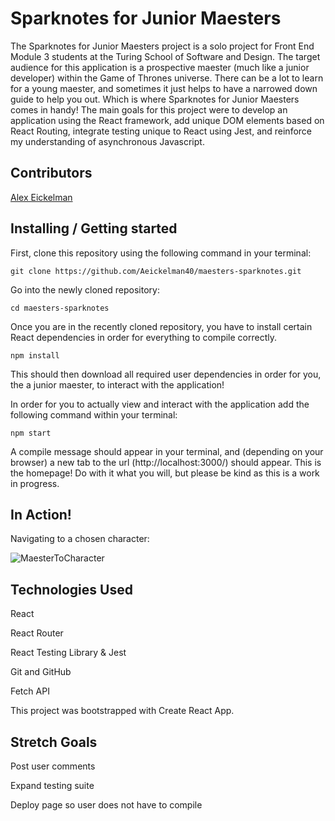 # Sparknotes for Junior Maesters

The Sparknotes for Junior Maesters project is a solo project for Front End Module 3 students at the Turing School of Software and Design. The target audience for this application is a prospective maester (much like a junior developer) within the Game of Thrones universe. There can be a lot to learn for a young maester, and sometimes it just helps to have a narrowed down guide to help you out. Which is where Sparknotes for Junior Maesters comes in handy! The main goals for this project were to develop an application using the React framework, add unique DOM elements based on React Routing, integrate testing unique to React using Jest, and reinforce my understanding of asynchronous Javascript.

## Contributors

[Alex Eickelman](https://github.com/Aeickelman40)


## Installing / Getting started

First, clone this repository using the following command in your terminal:

```
git clone https://github.com/Aeickelman40/maesters-sparknotes.git

```

Go into the newly cloned repository:

```
cd maesters-sparknotes
```

Once you are in the recently cloned repository, you have to install certain React dependencies in order for everything to compile correctly.

```
npm install
```

This should then download all required user dependencies in order for you, the a junior maester, to interact with the application! 

In order for you to actually view and interact with the application add the following command within your terminal:

```
npm start
```

A compile message should appear in your terminal, and (depending on your browser) a new tab to the url (http://localhost:3000/) should appear. This is the homepage!
Do with it what you will, but please be kind as this is a work in progress. 


## In Action!

Navigating to a chosen character:

![MaesterToCharacter](https://user-images.githubusercontent.com/57731927/89245260-add65580-d5c5-11ea-9ddc-30a4b87f6fea.gif)

## Technologies Used

React

React Router

React Testing Library & Jest


Git and GitHub

Fetch API

This project was bootstrapped with Create React App.


## Stretch Goals

Post user comments

Expand testing suite

Deploy page so user does not have to compile
